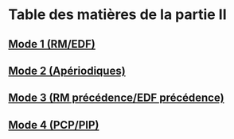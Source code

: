 # Table des matières de la partie II

## [Mode 1 (RM/EDF)](partie2/etape1_mode1.md)
## [Mode 2 (Apériodiques)](partie2/etape1_mode2.md)
## [Mode 3 (RM précédence/EDF précédence)](partie2/etape1_mode3.md)
## [Mode 4 (PCP/PIP)](partie2/etape1_mode4.md)

<!-- 
## [Partie I](partie1/) -->

